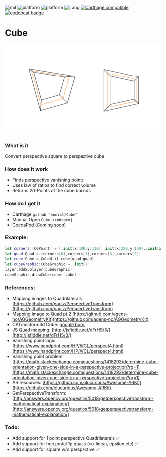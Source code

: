 ![mit](https://img.shields.io/badge/License-MIT-brightgreen.svg) ![platform](https://img.shields.io/badge/Platform-iOS-blue.svg) ![platform](https://img.shields.io/badge/Platform-macOS-blue.svg) ![Lang](https://img.shields.io/badge/Language-Swift%204.2-orange.svg)
[![Carthage compatible](https://img.shields.io/badge/Carthage-compatible-4BC51D.svg?style=flat)](https://github.com/Carthage/Carthage) [![codebeat badge](https://codebeat.co/badges/75878ed6-7cda-47d5-9f8d-67c1dd43ab6e)](https://codebeat.co/projects/github-com-eonist-cube-master)

# Cube

<img width="503" alt="img" src="https://github.com/stylekit/img/blob/master/Screenshot 2019-03-15 at 22.05.04.png?raw=true">

### What is it
Convert perspective square to perspective cube

### How does it work
- Finds perspective vanishing points
- Uses law of ratios to find correct volume
- Returns 2d-Points of the cube bounds

### How do I get it
- Carthage `github "eonist/Cube"`
- Manual Open `Cube.xcodeproj`
- CocoaPod (Coming soon)

### Example:
```swift
let corners:[CGPoint] = [.init(x:100,y:130),.init(x:220,y:150),.init(x:200,y:220),.init(x:130,y:240)]
let quad:Quad = (corners[0],corners[1],corners[3],corners[2])
let cube:Cube = CubeUtil.cube(quad:quad)
let cubeGraphic:CubeGraphic = .init()
layer.addSublayer(cubeGraphic)
cubeGraphic.drawCube(cube: cube)
```
### References:
- Mapping images to Quadrilaterals [https://github.com/paulz/PerspectiveTransform](https://github.com/paulz/PerspectiveTransform) 
- Mapping image to Quad pt.2 [https://github.com/agens-no/AGGeometryKit](https://github.com/agens-no/AGGeometryKit) 
- CATransform3d Cube: [google book](https://books.google.no/books?id=QfhdAAAAQBAJ&pg=PT96&lpg=PT96&dq=CATransform3DMakeTranslation+tz&source=bl&ots=O8sPEcsZ61&sig=ACfU3U3MW2lvhAN4dm4DEb4Nd-m71CJLVA&hl=en&sa=X&ved=2ahUKEwjM6Mjzh__gAhVw_SoKHetkAbsQ6AEwBHoECAUQAQ#v=onepage&q=CATransform3DMakeTranslation%20tz&f=false) 
- JS Quad mapping: [http://jsfiddle.net/dFrHS/3/](http://jsfiddle.net/dFrHS/3/) 
- Vanishing point logic: [https://www.handprint.com/HP/WCL/perspect4.html](https://www.handprint.com/HP/WCL/perspect4.html) 
- Vanishing point problem: [https://math.stackexchange.com/questions/1418293/determine-cube-orientation-given-one-side-in-a-perspective-projection?rq=1](https://math.stackexchange.com/questions/1418293/determine-cube-orientation-given-one-side-in-a-perspective-projection?rq=1) 
- AR resources: [https://github.com/olucurious/Awesome-ARKit](https://github.com/olucurious/Awesome-ARKit) 
- GetPerspectiveTransform: [http://answers.opencv.org/question/5018/getperspectivetransform-mathematical-explanation/](http://answers.opencv.org/question/5018/getperspectivetransform-mathematical-explanation/) 

### Todo:
- Add support for 1 point perspective Quadrilaterals ✅
- Add support for horizontal 1p quads (co-linear, epsilon etc) ✅
- Add support for square w/o perspective ✅
